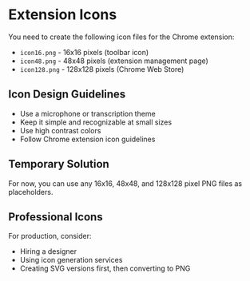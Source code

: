 # Extension Icons

You need to create the following icon files for the Chrome extension:

- `icon16.png` - 16x16 pixels (toolbar icon)
- `icon48.png` - 48x48 pixels (extension management page)
- `icon128.png` - 128x128 pixels (Chrome Web Store)

## Icon Design Guidelines

- Use a microphone or transcription theme
- Keep it simple and recognizable at small sizes
- Use high contrast colors
- Follow Chrome extension icon guidelines

## Temporary Solution

For now, you can use any 16x16, 48x48, and 128x128 pixel PNG files as placeholders.

## Professional Icons

For production, consider:
- Hiring a designer
- Using icon generation services
- Creating SVG versions first, then converting to PNG